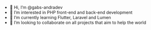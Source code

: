 - 👋 Hi, I’m @gabs-andradev
- 👀 I’m interested in PHP front-end and back-end development 
- 🌱 I’m currently learning Flutter, Laravel and Lumen
- 💞️ I’m looking to collaborate on all projects that aim to help the world 
